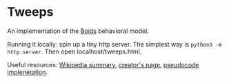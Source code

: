 Tweeps
======

An implementation of the [Boids](http://en.wikipedia.org/wiki/Boids) behavioral model.

Running it locally: spin up a tiny http server. The simplest way is `python3 -m http.server`. Then open localhost/tweeps.html.

Useful resources: [Wikipedia summary](http://en.wikipedia.org/wiki/Boids), [creator's page](http://www.red3d.com/cwr/boids/), [pseudocode implenetation](http://www.kfish.org/boids/pseudocode.htm).